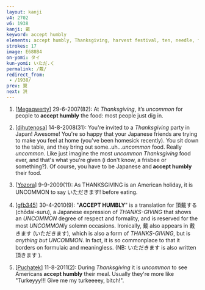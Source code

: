 ```yaml
---
layout: kanji
v4: 2702
v6: 1938
kanji: 戴
keyword: accept humbly
elements: accept humbly, Thanksgiving, harvest festival, ten, needle, fiesta, uncommon, rice field, brains, strung together, salad, animal legs, eight
strokes: 17
image: E688B4
on-yomi: タイ
kun-yomi: いただ.く
permalink: /戴/
redirect_from:
 - /1938/
prev: 翼
next: 洪
---
```


1) [<a href="http://kanji.koohii.com/profile/Megaqwerty">Megaqwerty</a>] 29-6-2007(82): At <em>Thanksgiving</em>, it’s <em>uncommon</em> for people to<strong> accept humbly</strong> the food: most people just dig in.

2) [<a href="http://kanji.koohii.com/profile/dihutenosa">dihutenosa</a>] 14-8-2008(31): You&#039;re invited to a <em>Thanksgiving</em> party in Japan! Awesome! You&#039;re so happy that your Japanese friends are trying to make you feel at home (you&#039;ve been homesick recently). You sit down to the table, and they bring out some..uh...<em>uncommon</em> food. Really <em>uncommon</em>. Like just imagine the most <em>uncommon</em> <em>Thanksgiving</em> food ever, and that&#039;s what you&#039;re given (i don&#039;t know, a frisbee or something?). Of course, you have to be Japanese and<strong> accept humbly</strong> their food.

3) [<a href="http://kanji.koohii.com/profile/Yozora">Yozora</a>] 9-9-2009(11): As THANKSGIVING is an American holiday, it is UNCOMMON to say いただきます! before eating.

4) [<a href="http://kanji.koohii.com/profile/gfb345">gfb345</a>] 30-4-2010(9): &quot;<strong>ACCEPT HUMBLY</strong>&quot; is a translation for 頂戴する (chōdai-suru), a Japanese expression of <em>THANKS-GIVING</em> that shows an <em>UNCOMMON</em> degree of respect and formality, and is reserved for the most <em>UNCOMMONl</em>y solemn occasions. Ironically, 戴 also appears in 戴きます (いただきます), which is also a form of <em>THANKS-GIVING</em>, but is <em>anything but UNCOMMON</em>. In fact, it is so commonplace to that it borders on formulaic and meaningless. (NB: いただきます is also written 頂きます ).

5) [<a href="http://kanji.koohii.com/profile/Puchatek">Puchatek</a>] 11-8-2011(2): During <em>Thanksgiving</em> it is <em>uncommon</em> to see Americans<strong> accept humbly</strong> their meal. Usually they&#039;re more like &quot;Turkeyyy!!! Give me my turkeeeey, bitch!&quot;.

